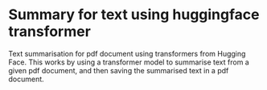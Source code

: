 # Summary for text using huggingface transformer
Text summarisation for pdf document using transformers from Hugging Face. This works by using a transformer model to summarise text from a given pdf document, and then saving the summarised text in a pdf document.
